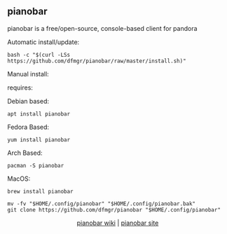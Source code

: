 ## pianobar  
  
pianobar is a free/open-source, console-based client for pandora  
  
Automatic install/update:

```shell
bash -c "$(curl -LSs https://github.com/dfmgr/pianobar/raw/master/install.sh)"
```

Manual install:
  
requires:

Debian based:

```shell
apt install pianobar
```  

Fedora Based:

```shell
yum install pianobar
```  

Arch Based:

```shell
pacman -S pianobar
```  

MacOS:  

```shell
brew install pianobar
```
  
```shell
mv -fv "$HOME/.config/pianobar" "$HOME/.config/pianobar.bak"
git clone https://github.com/dfmgr/pianobar "$HOME/.config/pianobar"
```
  
<p align=center>
  <a href="https://wiki.archlinux.org/index.php/pianobar" target="_blank" rel="noopener noreferrer">pianobar wiki</a>  |  
  <a href="https://6xq.net/pianobar" target="_blank" rel="noopener noreferrer">pianobar site</a>
</p>  
